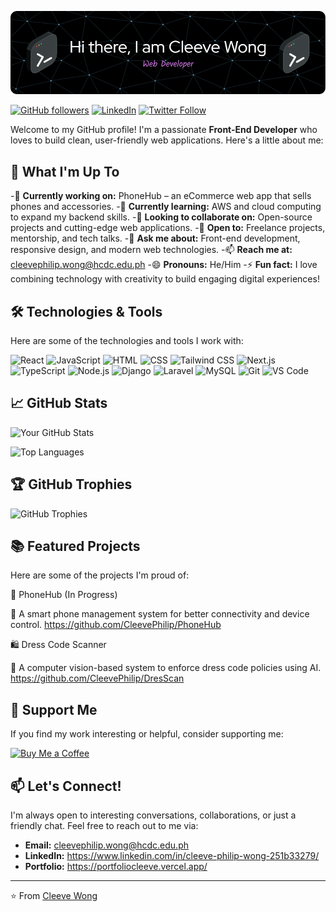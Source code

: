 ![Header](./assets/header.png)

[![GitHub followers](https://img.shields.io/github/followers/CleevePhilip?label=Follow&style=social)](https://github.com/CleevePhilip)
[![LinkedIn](https://img.shields.io/badge/LinkedIn-Connect-blue)](https://www.linkedin.com/in/your-linkedin-profile/)
[![Twitter Follow](https://img.shields.io/twitter/follow/YourTwitterHandle?style=social)](https://twitter.com/YourTwitterHandle)

Welcome to my GitHub profile! I'm a passionate **Front-End Developer** who loves to build clean, user-friendly web applications. Here's a little about me:

## 🚀 What I'm Up To

-🔭 **Currently working on:** PhoneHub – an eCommerce web app that sells phones and accessories.
-🌱 **Currently learning:** AWS and cloud computing to expand my backend skills.
-👯 **Looking to collaborate on:** Open-source projects and cutting-edge web applications.
-🤝 **Open to:** Freelance projects, mentorship, and tech talks.
-💬 **Ask me about:** Front-end development, responsive design, and modern web technologies.
-📫 **Reach me at:** cleevephilip.wong@hcdc.edu.ph
-😄 **Pronouns:** He/Him
-⚡ **Fun fact:** I love combining technology with creativity to build engaging digital experiences!

## 🛠️ Technologies & Tools

Here are some of the technologies and tools I work with:

![React](https://img.shields.io/badge/React-61DAFB?style=for-the-badge&logo=react&logoColor=black)
![JavaScript](https://img.shields.io/badge/JavaScript-F7DF1E?style=for-the-badge&logo=javascript&logoColor=black)
![HTML](https://img.shields.io/badge/HTML-E34F26?style=for-the-badge&logo=html5&logoColor=white)
![CSS](https://img.shields.io/badge/CSS-1572B6?style=for-the-badge&logo=css3&logoColor=white)
![Tailwind CSS](https://img.shields.io/badge/Tailwind_CSS-06B6D4?style=for-the-badge&logo=tailwind-css&logoColor=white)
![Next.js](https://img.shields.io/badge/Next.js-000000?style=for-the-badge&logo=next.js&logoColor=white)
![TypeScript](https://img.shields.io/badge/TypeScript-3178C6?style=for-the-badge&logo=typescript&logoColor=white)
![Node.js](https://img.shields.io/badge/Node.js-339933?style=for-the-badge&logo=node.js&logoColor=white)
![Django](https://img.shields.io/badge/Django-092E20?style=for-the-badge&logo=django&logoColor=white)
![Laravel](https://img.shields.io/badge/Laravel-FF2D20?style=for-the-badge&logo=laravel&logoColor=white)
![MySQL](https://img.shields.io/badge/MySQL-4479A1?style=for-the-badge&logo=mysql&logoColor=white)
![Git](https://img.shields.io/badge/Git-F05032?style=for-the-badge&logo=git&logoColor=white)
![VS Code](https://img.shields.io/badge/VS_Code-007ACC?style=for-the-badge&logo=visual-studio-code&logoColor=white)

## 📈 GitHub Stats

![Your GitHub Stats](https://github-readme-stats.vercel.app/api?username=CleevePhilip&show_icons=true&theme=radical)

![Top Languages](https://github-readme-stats.vercel.app/api/top-langs/?username=CleevePhilip&layout=compact&theme=radical)

## 🏆 GitHub Trophies

![GitHub Trophies](https://github-profile-trophy.vercel.app/?username=CleevePhilip&theme=radical&no-frame=true)

## 📚 Featured Projects

Here are some of the projects I'm proud of:

🚀 PhoneHub (In Progress)

🔹 A smart phone management system for better connectivity and device control. https://github.com/CleevePhilip/PhoneHub

🛍️ Dress Code Scanner

🔹 A computer vision-based system to enforce dress code policies using AI. https://github.com/CleevePhilip/DresScan

## 🌟 Support Me

If you find my work interesting or helpful, consider supporting me:

[![Buy Me a Coffee](https://img.shields.io/badge/Buy_Me_a_Coffee-FFDD00?style=for-the-badge&logo=buy-me-a-coffee&logoColor=black)](https://www.buymeacoffee.com/yourusername)


## 📫 Let's Connect!

I'm always open to interesting conversations, collaborations, or just a friendly chat. Feel free to reach out to me via:

- **Email:** cleevephilip.wong@hcdc.edu.ph
- **LinkedIn:** https://www.linkedin.com/in/cleeve-philip-wong-251b33279/
- **Portfolio:** https://portfoliocleeve.vercel.app/

---

⭐️ From [Cleeve Wong](https://github.com/CleevePhilip) 

